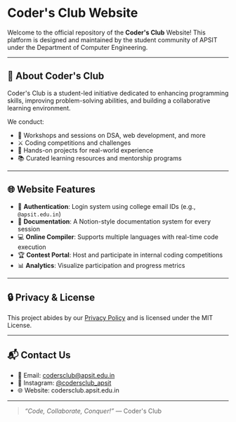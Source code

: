 # Coder's Club Website

Welcome to the official repository of the **Coder's Club** Website! This platform is designed and maintained by the student community of APSIT under the Department of Computer Engineering.

---

## 🚀 About Coder's Club
Coder's Club is a student-led initiative dedicated to enhancing programming skills, improving problem-solving abilities, and building a collaborative learning environment.

We conduct:
- 🧠 Workshops and sessions on DSA, web development, and more
- ⚔️ Coding competitions and challenges
- 🧰 Hands-on projects for real-world experience
- 📚 Curated learning resources and mentorship programs

---

## 🌐 Website Features
- 🔐 **Authentication**: Login system using college email IDs (e.g., `@apsit.edu.in`)
- 📜 **Documentation**: A Notion-style documentation system for every session
- 💻 **Online Compiler**: Supports multiple languages with real-time code execution
- 🏆 **Contest Portal**: Host and participate in internal coding competitions
- 📊 **Analytics**: Visualize participation and progress metrics


---


## 🔒 Privacy & License
This project abides by our [Privacy Policy](./PRIVACY.md) and is licensed under the MIT License.

---

## 📬 Contact Us
- 📧 Email: codersclub@apsit.edu.in
- 📸 Instagram: [@codersclub_apsit](https://instagram.com/codersclub_apsit)
- 🌐 Website: codersclub.apsit.edu.in

---

> _“Code, Collaborate, Conquer!”_ — Coder's Club
